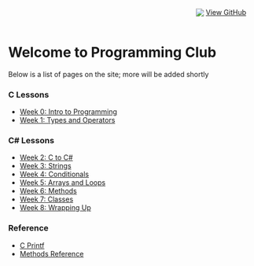 <header>
    <div style="width: 100%; text-align: right; position: relative; margin-top: -10px;">
        <img src="../../assets/images/blacktocat.png" style="position:relative;top:3px;" />
        <a href="https://github.com/KHS-Programming-Club/khs-programming-club.github.io" target="_blank" style="padding-right: 20px;">View GitHub</a>
    </div>
</header>

# Welcome to Programming Club

Below is a list of pages on the site; more will be added shortly


### C Lessons
* [Week 0: Intro to Programming](lessons/2020/week00_intro_to_programming.md)
* [Week 1: Types and Operators](lessons/2020/week01_types.md)

### C# Lessons
* [Week 2: C to C#](lessons/2020/week02_c_to_csharp.md)
* [Week 3: Strings](lessons/2020/week03_strings.md)
* [Week 4: Conditionals](lessons/2020/week04_conditionals.html)
* [Week 5: Arrays and Loops](lessons/2020/week05_arrays.md)
* [Week 6: Methods](lessons/2020/week06_methods.md)
* [Week 7: Classes](lessons/2020/week07_classes.md)
* [Week 8: Wrapping Up](lessons/2020/week08_wrapping-up.md)

### Reference
* [C Printf](printf_info.md)
* [Methods Reference](methods_reference.md)
